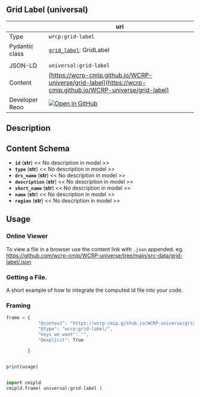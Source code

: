 

<section id="info">

# Grid Label  (universal)

|  | uri |
| --- | --- |
| Type | `wrcp:grid-label` |
| Pydantic class | [`grid_label`](https://github.com/ESGF/esgf-vocab/blob/main/src/esgvoc/api/data_descriptors/grid_label.py): GridLabel |
| | |
| JSON-LD | `universal:grid-label` |
| Content | [https://wcrp-cmip.github.io/WCRP-universe/grid-label](https://wcrp-cmip.github.io/WCRP-universe/grid-label) |
| Developer Reoo | [![Open in GitHub](https://img.shields.io/badge/Open-GitHub-blue?logo=github&style=flat-square)](https://github.com/wcrp-cmip/WCRP-universe/tree/main/src-data/grid-label) |


</section>
    

<section id="description">

## Description

</section>


<section id="schema">

## Content Schema

- **`id`** (**str**) 
  << No description in model >>
- **`type`** (**str**) 
  << No description in model >>
- **`drs_name`** (**str**) 
  << No description in model >>
- **`description`** (**str**) 
  << No description in model >>
- **`short_name`** (**str**) 
  << No description in model >>
- **`name`** (**str**) 
  << No description in model >>
- **`region`** (**str**) 
  << No description in model >>





</section>   

<section id="usage">

## Usage

### Online Viewer 
To view a file in a browser use the content link with `.json` appended. eg. https://github.com/wcrp-cmip/WCRP-universe/tree/main/src-data/grid-label/.json

### Getting a File. 

A short example of how to integrate the computed ld file into your code. 

### Framing
```js
frame = {
            "@context": "https://wcrp-cmip.github.io/WCRP-universe/grid-label/_context_",
            "@type": "wcrp:grid-label/",
            "keys we want": "",
            "@explicit": True

        }
        

print(usage)

```

```python

import cmipld
cmipld.frame( universal:grid-label )

```
</section>

    